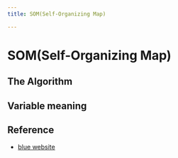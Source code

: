 ```yaml
---
title: SOM(Self-Organizing Map)

---
```


# SOM(Self-Organizing Map)

## The Algorithm

## Variable meaning

## Reference
- [blue website](https://hackmd.io/_D5eEHWfRVKjmhPUAMIK7g)